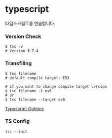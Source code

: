 # typescript
타입스크립트를 연습합니다.

### Version Check
```bash=
$ tsc -v
# Version 3.7.4
```

### Transfiling
```bash=
$ tsc filename
# default compile target: ES3

# if you want to change compile target version
$ tsc filename -t es6
# or
$ tsc filename --target es6
```
[Typescript Options](https://www.typescriptlang.org/docs/handbook/compiler-options.html)

### TS Config
```bash=
tsc --init
```